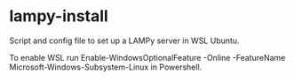 # lampy-install
Script and config file to set up a LAMPy server in WSL Ubuntu.

To enable WSL run Enable-WindowsOptionalFeature -Online -FeatureName Microsoft-Windows-Subsystem-Linux in Powershell.
